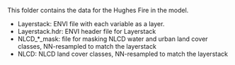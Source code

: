 This folder contains the data for the Hughes Fire in the model.

- Layerstack: ENVI file with each variable as a layer. 
- Layerstack.hdr: ENVI header file for Layerstack
- NLCD_*_mask: file for masking NLCD water and urban land cover classes, NN-resampled to match the layerstack
- NLCD: NLCD land cover classes, NN-resampled to match the layerstack

